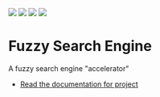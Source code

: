![](../../workflows/gds/badge.svg) ![](../../workflows/docs/badge.svg) ![](../../workflows/test/badge.svg) ![](../../workflows/fpga/badge.svg)

# Fuzzy Search Engine

A fuzzy search engine "accelerator"

- [Read the documentation for project](docs/info.md)
